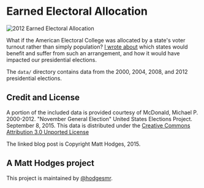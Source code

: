 # Earned Electoral Allocation

![2012 Earned Electoral Allocation](http://i.imgur.com/rHJPiUQ.png)

What if the American Electoral College was allocated by a state's voter turnout rather than simply population? [I wrote about](https://medium.com/@hodgesmr/earned-electoral-allocation-a9e806fadf0e) which states would benefit and suffer from such an arrangement, and how it would have impacted our presidential elections.

The `data/` directory contains data from the 2000, 2004, 2008, and 2012 presidential elections.

## Credit and License

A portion of the included data is provided courtesy of McDonald, Michael P. 2000-2012. "November General Election" United States Elections Project. September 8, 2015. This data is distributed under the [Creative Commons Attribution 3.0 Unported License](http://creativecommons.org/licenses/by/3.0/)

The linked blog post is Copyright Matt Hodges, 2015.

## A Matt Hodges project

This project is maintained by [@hodgesmr](http://twitter.com/hodgesmr).
